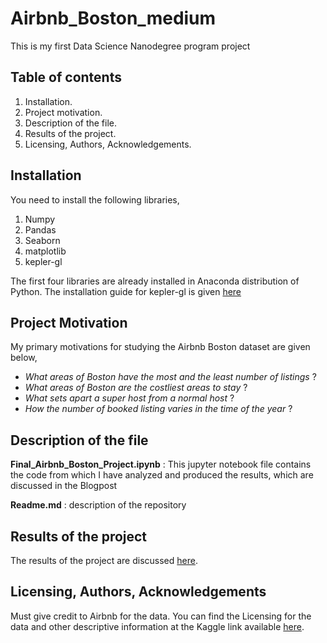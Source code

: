 # Airbnb_Boston_medium
This is my first Data Science Nanodegree program project

## Table of contents
1) Installation.
2) Project motivation.
3) Description of the file.
4) Results of the project.
5) Licensing, Authors, Acknowledgements.

## Installation
You need to install the following libraries,
1) Numpy
2) Pandas
3) Seaborn
4) matplotlib
5) kepler-gl

The first four libraries are already installed in Anaconda distribution of Python. The installation guide for kepler-gl is given [here](https://docs.kepler.gl/docs/keplergl-jupyter)

## Project Motivation
My primary motivations for studying the Airbnb Boston dataset are given below,
- _What areas of Boston have the most and the least number of listings_ ?
- _What areas of Boston are the costliest areas to stay_ ?
- _What sets apart a super host from a normal host_ ?
- _How the number of booked listing varies in the time of the year_ ?

## Description of the file
**Final_Airbnb_Boston_Project.ipynb** : This jupyter notebook file contains the code from which I have analyzed and produced the results, which are discussed in the Blogpost

**Readme.md** : description of the repository

## Results of the project
The results of the project are discussed [here](https://medium.com/@pranay.barkataki/talking-about-airbnb-footprint-in-boston-usa-68c475549036).

## Licensing, Authors, Acknowledgements
Must give credit to Airbnb for the data. You can find the Licensing for the data and other descriptive information at the Kaggle link available [here](https://www.kaggle.com/airbnb/boston).

